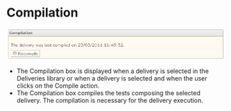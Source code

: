 <!--
parent: Deliveries
created_at: '2012-03-29 15:39:55'
updated_at: '2013-03-13 14:07:00'
authors:
    - 'Jérôme Bogaerts'
contributors:
    - 'Franck Gismondi'
tags:
    - Deliveries
-->

Compilation
===========

![](../resources/deliveries-compilation.png)

-   The Compilation box is displayed when a delivery is selected in the Deliveries library or when a delivery is selected and when the user clicks on the Compile action.
-   The Compilation box compiles the tests composing the selected delivery. The compilation is necessary for the delivery execution.


